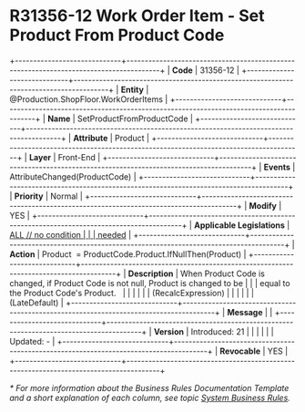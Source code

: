 ﻿---
erp.type: front-end-business-rule
erp.entity: Production.ShopFloor.WorkOrderItems
---

# R31356-12 Work Order Item - Set Product From Product Code
+-----------------------------+---------------------------------------------------------------------------------------+
| **Code**                    | 31356-12                                                                              |
+-----------------------------+---------------------------------------------------------------------------------------+
| **Entity**                  | @Production.ShopFloor.WorkOrderItems                                                                         |
+-----------------------------+---------------------------------------------------------------------------------------+
| **Name**                    | SetProductFromProductCode                                                             |
+-----------------------------+---------------------------------------------------------------------------------------+
| **Attribute**               | Product                                                                               |
+-----------------------------+---------------------------------------------------------------------------------------+
| **Layer**                   | Front-End                                                                             |
+-----------------------------+---------------------------------------------------------------------------------------+
| **Events**                  | AttributeChanged(ProductCode)                                                         |
+-----------------------------+---------------------------------------------------------------------------------------+
| **Priority**                | Normal                                                                                |
+-----------------------------+---------------------------------------------------------------------------------------+
| **Modify**                  | YES                                                                                   |
+-----------------------------+---------------------------------------------------------------------------------------+
| **Applicable Legislations** | [ALL // no condition                                                                  |
|                             | needed](https://confluence.erp.net/display/techdoc/Country+Specific+Functionality)    |
+-----------------------------+---------------------------------------------------------------------------------------+
| **Action**                  | Product  = ProductCode.Product.IfNullThen(Product)                                    |
+-----------------------------+---------------------------------------------------------------------------------------+
| **Description**             | When Product Code is changed, if Product Code is not null, Product is changed to be   |
|                             | equal to the Product Code\'s Product.                                                 |
|                             |                                                                                       |
|                             | (RecalcExpression)                                                                    |
|                             |                                                                                       |
|                             | (LateDefault)                                                                         |
+-----------------------------+---------------------------------------------------------------------------------------+
| **Message**                 |                                                                                       |
+-----------------------------+---------------------------------------------------------------------------------------+
| **Version**                 | Introduced: 21                                                                        |
|                             |                                                                                       |
|                             | Updated: -                                                                            |
+-----------------------------+---------------------------------------------------------------------------------------+
| **Revocable**               | YES                                                                                   |
+-----------------------------+---------------------------------------------------------------------------------------+

*\* For more information about the Business Rules Documentation Template and a short explanation of each column, see
topic [System Business Rules](../templates/template-description-system-business-rules.md).*

  

  
